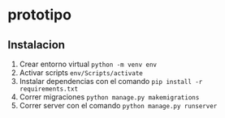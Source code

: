 # prototipo

## Instalacion

1. Crear entorno virtual `python -m venv env`
2. Activar scripts `env/Scripts/activate`
3. Instalar dependencias con el comando `pip install -r requirements.txt`
4. Correr migraciones `python manage.py makemigrations`
5. Correr server con el comando `python manage.py runserver`
